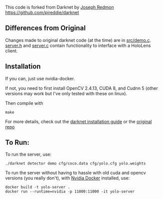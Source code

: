 This code is forked from Darknet by [Joseph Redmon](https://github.com/pjreddie)   
https://github.com/pjreddie/darknet

## Differences from Original
Changes made to original darknet code (at the time) are in [src/demo.c](src/demo.c).  
[server.h](src/server.h) and [server.c](src/server.c) contain functionality to interface with a HoloLens client.

## Installation
If you can, just use nvidia-docker. 

If not, you need to first install OpenCV 2.4.13, CUDA 8, and Cudnn 5 (other versions may work but I've only tested with these on linux). 

Then compile with 
```
make
```

For more details, check out the [darknet installation guide](https://pjreddie.com/darknet/install/) or the [original repo](https://github.com/pjreddie/darknet)

## To Run:

To run the server, use:  
```
./darknet detector demo cfg/coco.data cfg/yolo.cfg yolo.weights
```
To run the server without having to hassle with old cuda and opencv versions (you really don't), with [Nvidia Docker](https://github.com/NVIDIA/nvidia-docker) installed, use:
```
docker build -t yolo-server .
docker run --runtime=nvidia -p 11000:11000 -it yolo-server
```
